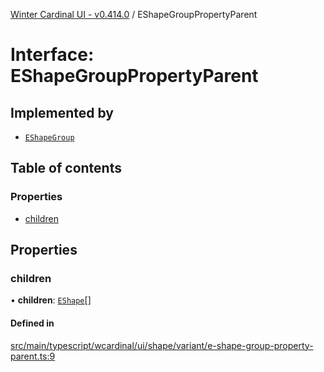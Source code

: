 [Winter Cardinal UI - v0.414.0](../index.md) / EShapeGroupPropertyParent

# Interface: EShapeGroupPropertyParent

## Implemented by

- [`EShapeGroup`](../classes/EShapeGroup.md)

## Table of contents

### Properties

- [children](EShapeGroupPropertyParent.md#children)

## Properties

### children

• **children**: [`EShape`](EShape.md)[]

#### Defined in

[src/main/typescript/wcardinal/ui/shape/variant/e-shape-group-property-parent.ts:9](https://github.com/winter-cardinal/winter-cardinal-ui/blob/v0.414.0/src/main/typescript/wcardinal/ui/shape/variant/e-shape-group-property-parent.ts#L9)
